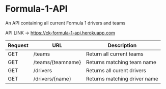 # Formula-1-API
An API containing all current Formula 1 drivers and teams

API LINK -> https://ck-formula-1-api.herokuapp.com

| Request | URL               | Description                 |
| ------- | ----------------- | --------------------------- |
| GET     | /teams            | Return all current teams    |
| GET     | /teams/{teamname} | Returns matching team name  |
| GET     | /drivers          | Returns all curent drivers  |
| GET     | /drivers/{name}   | Returns matching driver name|
